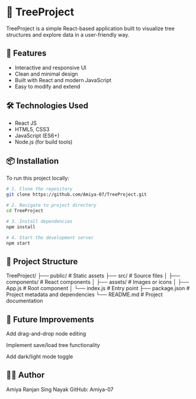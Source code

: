 
# 🌳 TreeProject

TreeProject is a simple React-based application built to visualize tree structures and explore data in a user-friendly way.

## 🚀 Features
- Interactive and responsive UI
- Clean and minimal design
- Built with React and modern JavaScript
- Easy to modify and extend

## 🛠️ Technologies Used
- React JS
- HTML5, CSS3
- JavaScript (ES6+)
- Node.js (for build tools)

## 📦 Installation

To run this project locally:

```bash
# 1. Clone the repository
git clone https://github.com/Amiya-07/TreeProject.git

# 2. Navigate to project directory
cd TreeProject

# 3. Install dependencies
npm install

# 4. Start the development server
npm start

```


## 🌳 Project Structure

TreeProject/
├── public/ # Static assets
├── src/ # Source files
│ ├── components/ # React components
│ ├── assets/ # Images or icons
│ ├── App.js # Root component
│ └── index.js # Entry point
├── package.json # Project metadata and dependencies
└── README.md # Project documentation 




## 🧠 Future Improvements

Add drag-and-drop node editing

Implement save/load tree functionality

Add dark/light mode toggle

## 👨‍💻 Author

Amiya Ranjan Sing Nayak
GitHub: Amiya-07


